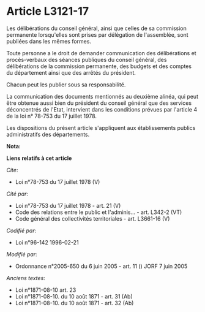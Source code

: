 # Article L3121-17

Les délibérations du conseil général, ainsi que celles de sa commission permanente lorsqu'elles sont prises par délégation de
l'assemblée, sont publiées dans les mêmes formes. 

Toute personne a le droit de demander communication des délibérations et procès-verbaux des séances publiques du conseil
général, des délibérations de la commission permanente, des budgets et des comptes du département ainsi que des arrêtés du
président. 

Chacun peut les publier sous sa responsabilité. 

La communication des documents mentionnés au deuxième alinéa, qui peut être obtenue aussi bien du président du conseil
général que des services déconcentrés de l'Etat, intervient dans les conditions prévues par l'article 4 de la loi n° 78-753
du 17 juillet 1978. 

Les dispositions du présent article s'appliquent aux établissements publics administratifs des départements.

**Nota:**



**Liens relatifs à cet article**

_Cite_:

  - Loi n°78-753 du 17 juillet 1978 (V)

_Cité par_:

  - Loi n°78-753 du 17 juillet 1978 - art. 21 (V)
  - Code des relations entre le public et l'adminis... - art. L342-2 (VT)
  - Code général des collectivités territoriales - art. L3661-16 (V)

_Codifié par_:

  - Loi n°96-142 1996-02-21

_Modifié par_:

  - Ordonnance n°2005-650 du 6 juin 2005 - art. 11 () JORF 7 juin 2005

_Anciens textes_:

  - Loi n°1871-08-10 art. 23
  - Loi n°1871-08-10. du 10 août 1871 - art. 31 (Ab)
  - Loi n°1871-08-10. du 10 août 1871 - art. 32 (Ab)
